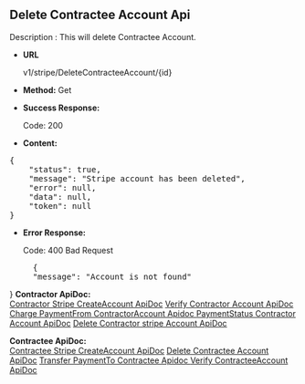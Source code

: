 **Delete Contractee Account Api**
----
Description : This will delete Contractee Account.

* **URL**

   v1/stripe/DeleteContracteeAccount/{id}

* **Method:** 
    Get

* **Success Response:**

	Code: 200 
	
* **Content:**<br />
<pre>
{
    "status": true,
    "message": "Stripe account has been deleted",
    "error": null,
    "data": null,
    "token": null
}
</pre>

* **Error Response:**

    Code: 400 Bad Request
	<pre>
	{
    "message": "Account is not found"
}
 **Contractor ApiDoc:** <br/>
[Contractor Stripe CreateAccount ApiDoc](https://github.com/gurinderimpinge/StripeApiDoc/blob/master/ContractorStripeCreateAccount.md)
[Verify Contractor Account ApiDoc](https://github.com/gurinderimpinge/StripeApiDoc/blob/master/VerifyContractorAccount.md)
[Charge PaymentFrom ContractorAccount Apidoc ](https://github.com/gurinderimpinge/StripeApiDoc/blob/master/ChargeAmountContractorAccount.md)
[PaymentStatus Contractor Account ApiDoc](https://github.com/gurinderimpinge/StripeApiDoc/blob/master/PaymentStatusContractorAccount.md)
[Delete Contractor stripe Account ApiDoc](https://github.com/gurinderimpinge/StripeApiDoc/blob/master/DeleteContractorAccount.md)

**Contractee ApiDoc:** <br/>
 [Contractee Stripe CreateAccount ApiDoc](https://github.com/gurinderimpinge/StripeApiDoc/blob/master/ContracteeStripeCreateAccount.md)
[Delete Contractee Account ApiDoc](https://github.com/gurinderimpinge/StripeApiDoc/blob/master/DeleteContracteeAccount.md)
[Transfer PaymentTo Contractee Apidoc ](https://github.com/gurinderimpinge/StripeApiDoc/blob/master/TransferPaymentToContractee.md)
[Verify ContracteeAccount ApiDoc](https://github.com/gurinderimpinge/StripeApiDoc/blob/master/VerifyContracteeAccount.md)






